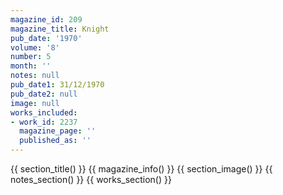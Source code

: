 ```yaml
---
magazine_id: 209
magazine_title: Knight
pub_date: '1970'
volume: '8'
number: 5
month: ''
notes: null
pub_date1: 31/12/1970
pub_date2: null
image: null
works_included:
- work_id: 2237
  magazine_page: ''
  published_as: ''
---
```


{{ section_title() }}
{{ magazine_info() }}
{{ section_image() }}
{{ notes_section() }}
{{ works_section() }}
